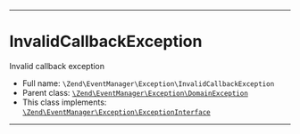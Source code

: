 ***

# InvalidCallbackException

Invalid callback exception

* Full name: `\Zend\EventManager\Exception\InvalidCallbackException`
* Parent class: [`\Zend\EventManager\Exception\DomainException`](./DomainException.md)
* This class implements:
  [`\Zend\EventManager\Exception\ExceptionInterface`](./ExceptionInterface.md)

***

